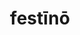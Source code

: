 ---
title: festīnō
meaning: to hurry/rush
ch: nine
pos: verb
secondppstem: festin
infend: āre
conjugation: first
---